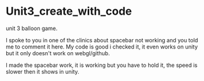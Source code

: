 # Unit3_create_with_code
unit 3 balloon game. 

I spoke to you in one of the clinics about spacebar not working and you told me to comment it here. My code is good i checked it, it even works on unity but it only doesn't work on webgl/github. 

I made the spacebar work, it is working but you have to hold it, the speed is slower then it shows in unity. 


